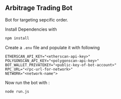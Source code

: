 ## Arbitrage Trading Bot 
Bot for targeting sepcific order.  

Install Dependencies with 
```sh
npm install
```  
Create a `.env` file and populate it with following 
```
ETHERSCAN_API_KEY="<etherscan-api-key>"
POLYGONSCAN_API_KEY="<polygonscan-api-key>"
BOT_WALLET_PRIVATEKEY="<public-key-of-bot-account>"
RPC_URL="<rpc-url-for-network>"  
NETWORK="<network-name"> 
```
Now run the bot with : 
```sh
node run.js
```

